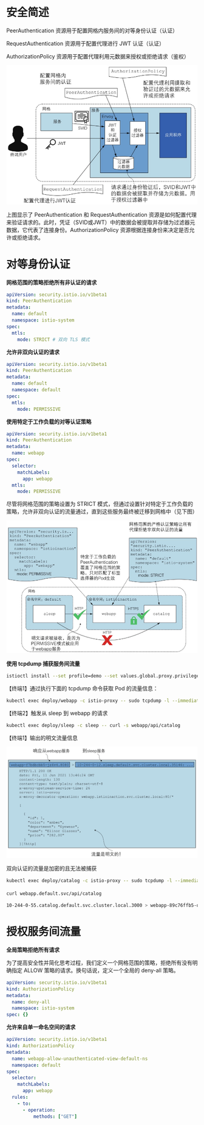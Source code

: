 # 安全简述

PeerAuthentication 资源用于配置网格内服务间的对等身份认证（认证）

RequestAuthentication 资源用于配置代理进行 JWT 认证（认证）

AuthorizationPolicy 资源用于配置代理利用元数据来授权或拒绝请求（鉴权）

![](media/16988212847426.jpg)

上图显示了 PeerAuthentication 和 RequestAuthentication 资源是如何配置代理来验证请求的。此时，凭证（SVID或JWT）中的数据会被提取并存储为过滤器元数据，它代表了连接身份。AuthorizationPolicy 资源根据连接身份来决定是否允许或拒绝请求。

# 对等身份认证

**网格范围的策略拒绝所有非认证的请求**

```yaml
apiVersion: security.istio.io/v1beta1
kind: PeerAuthentication
metadata:
  name: default
  namespace: istio-system
spec:
  mtls:
    mode: STRICT # 双向 TLS 模式
```

**允许非双向认证的请求**

```yaml
apiVersion: security.istio.io/v1beta1
kind: PeerAuthentication
metadata:
  name: default
  namespace: default
spec:
  mtls:
    mode: PERMISSIVE
```

**使用特定于工作负载的对等认证策略**

```yaml
apiVersion: security.istio.io/v1beta1
kind: PeerAuthentication
metadata:
  name: webapp
spec:
  selector:
    matchLabels:
      app: webapp
  mtls:
    mode: PERMISSIVE
```

尽管将网格范围的策略设置为 STRICT 模式，但通过设置针对特定于工作负载的策略，允许非双向认证的流量通过，直到这些服务最终被迁移到网格中（见下图）

![](media/16988245392281.jpg)

**使用 tcpdump 捕获服务间流量**

```bash
istioctl install --set profile=demo --set values.global.proxy.privileged=true
```

【终端1】通过执行下面的 tcpdump 命令获取 Pod 的流量信息：

```bash
kubectl exec deploy/webapp -c istio-proxy -- sudo tcpdump -l --immediate-mode -vv -s 0
```

【终端2】触发从 sleep 到 webapp 的请求

```bash
kubectl exec deploy/sleep -c sleep -- curl -s webapp/api/catalog
```

【终端1】输出的明文流量信息

![](media/16988255260953.jpg)

双向认证的流量是加密的且无法被捕获

```bash
kubectl exec deploy/catalog -c istio-proxy -- sudo tcpdump -l --immediate-mode -vv -s 0

curl webapp.default.svc/api/catalog
```

```bash
10-244-0-55.catalog.default.svc.cluster.local.3000 > webapp-89c76ffb5-qhfxq.46336: Flags [P.], cksum 0x1d34 (incorrect -> 0xb85e), seq 1:1716, ack 1205, win 63, options [nop,nop,TS val 571673926 ecr 2940613001], length 1715
```

# 授权服务间流量

**全局策略拒绝所有请求**

为了提高安全性并简化思考过程，我们定义一个网格范围的策略，拒绝所有没有明确指定 ALLOW 策略的请求。换句话说，定义一个全局的 deny-all 策略。

```yaml
apiVersion: security.istio.io/v1beta1
kind: AuthorizationPolicy
metadata:
  name: deny-all
  namespace: istio-system
spec: {}
```

**允许来自单一命名空间的请求**

```yaml
apiVersion: security.istio.io/v1beta1
kind: AuthorizationPolicy
metadata:
  name: webapp-allow-unauthenticated-view-default-ns
  namespace: default
spec:
  selector:
    matchLabels:
      app: webapp
  rules:
    - to:
      - operation:
          methods: ["GET"]
```






